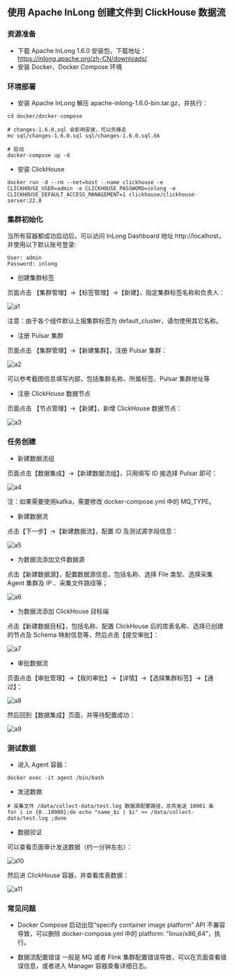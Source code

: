 ## 使用 Apache InLong 创建文件到 ClickHouse 数据流


### 资源准备

- 下载 Apache InLong 1.6.0 安装包，下载地址：https://inlong.apache.org/zh-CN/downloads/
- 安装 Docker、Docker Compose 环境

### 环境部署

- 安装 Apache InLong 解压 apache-inlong-1.6.0-bin.tar.gz，并执行：

```
cd docker/docker-compose

# changes-1.6.0.sql 会影响安装，可以先移走
mv sql/changes-1.6.0.sql sql/changes-1.6.0.sql.bk

# 启动
docker-compose up -d

```


- 安装 ClickHouse

```
docker run -d --rm --net=host --name clickhouse -e CLICKHOUSE_USER=admin -e CLICKHOUSE_PASSWORD=inlong -e CLICKHOUSE_DEFAULT_ACCESS_MANAGEMENT=1 clickhouse/clickhouse-server:22.8
```

### 集群初始化
当所有容器都成功启动后，可以访问 InLong Dashboard 地址 http://localhost，
并使用以下默认账号登录:

```
User: admin
Password: inlong
```

- 创建集群标签

页面点击 【集群管理】->【标签管理】->【新建】，指定集群标签名称和负责人：

![a1](./res/a1.jpg)

注意：由于各个组件默认上报集群标签为 default_cluster，请勿使用其它名称。

- 注册 Pulsar 集群

页面点击 【集群管理】->【新建集群】，注册 Pulsar 集群：

![a2](./res/a2.jpg)

可以参考截图信息填写内部，包括集群名称、所属标签、Pulsar 集群地址等

- 注册 ClickHouse 数据节点

页面点击 【节点管理】→【新建】，新增 ClickHouse 数据节点：

![a3](./res/a3.jpeg)

### 任务创建
- 新建数据流组

页面点击【数据集成】→【新建数据流组】，只用填写 ID 接选择 Pulsar 即可：

![a4](./res/a4.jpeg)

注：如果需要使用kafka，需要修改 docker-compose.yml 中的 MQ_TYPE。

- 新建数据流

点击【下一步】→【新建数据流】，配置 ID 及测试源字段信息：

![a5](./res/a5.jpeg)

- 为数据流添加文件数据源

点击【新建数据源】，配置数据源信息，包括名称、选择 File 类型、选择采集 Agent 集群及 IP 、采集文件路径等；

![a6](./res/a6.jpeg)

- 为数据流添加 ClickHouse 目标端

点击【新建数据目标】，包括名称、配置 ClickHouse 后的库表名称、选择已创建的节点及 Schema 映射信息等，然后点击【提交审批】：

![a7](./res/a7.jpeg)

- 审批数据流

页面点击【审批管理】->【我的审批】->【详情】->【选择集群标签】->【通过】：

![a8](./res/a8.jpeg)

然后回到【数据集成】页面，并等待配置成功：

![a9](./res/a9.jpeg)

### 测试数据
- 进入 Agent 容器：

```
docker exec -it agent /bin/bash
```

- 发送数据

```
# 采集文件 /data/collect-data/test.log 数据源配置路径，总共发送 10001 条
for i in {0..10000};do echo "name_$i | $i" >> /data/collect-data/test.log ;done
```

- 数据验证

可以查看页面审计发送数据（约一分钟左右）：

![a10](./res/a10.jpeg)

然后进 ClickHouse 容器，并查看库表数据：

![a11](./res/a11.jpeg)

### 常见问题
- Docker Compose 启动出现“specify container image platform”
API 不兼容导致，可以删除 docker-compose.yml 中的 platform: "linux/x86_64"，执行。

- 数据流配置错误
一般是 MQ 或者 Flink 集群配置错误导致，可以在页面查看错误信息，或者进入 Manager 容器查看详细日志。

